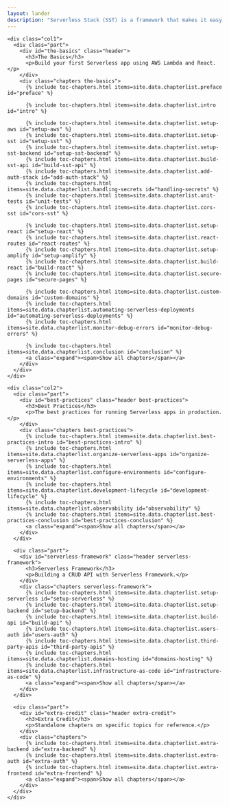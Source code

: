 ```yaml
---
layout: lander
description: "Serverless Stack (SST) is a framework that makes it easy to build serverless applications. Check out our examples to get started. Or follow our step-by-step tutorials for creating full-stack apps with serverless and React.js on AWS. Build a serverless REST API with our Serverless tutorial and connect it to a React single-page application with our React.js tutorial."
---
```


<div id="table-of-contents" class="table-of-contents">

  <div class="wrapper">

    <div class="col1">
      <div class="part">
        <div id="the-basics" class="header">
          <h3>The Basics</h3>
          <p>Build your first Serverless app using AWS Lambda and React.</p>
        </div>
        <div class="chapters the-basics">
          {% include toc-chapters.html items=site.data.chapterlist.preface id="preface" %}

          {% include toc-chapters.html items=site.data.chapterlist.intro id="intro" %}

          {% include toc-chapters.html items=site.data.chapterlist.setup-aws id="setup-aws" %}
          {% include toc-chapters.html items=site.data.chapterlist.setup-sst id="setup-sst" %}
          {% include toc-chapters.html items=site.data.chapterlist.setup-sst-backend id="setup-sst-backend" %}
          {% include toc-chapters.html items=site.data.chapterlist.build-sst-api id="build-sst-api" %}
          {% include toc-chapters.html items=site.data.chapterlist.add-auth-stack id="add-auth-stack" %}
          {% include toc-chapters.html items=site.data.chapterlist.handling-secrets id="handling-secrets" %}
          {% include toc-chapters.html items=site.data.chapterlist.unit-tests id="unit-tests" %}
          {% include toc-chapters.html items=site.data.chapterlist.cors-sst id="cors-sst" %}

          {% include toc-chapters.html items=site.data.chapterlist.setup-react id="setup-react" %}
          {% include toc-chapters.html items=site.data.chapterlist.react-routes id="react-routes" %}
          {% include toc-chapters.html items=site.data.chapterlist.setup-amplify id="setup-amplify" %}
          {% include toc-chapters.html items=site.data.chapterlist.build-react id="build-react" %}
          {% include toc-chapters.html items=site.data.chapterlist.secure-pages id="secure-pages" %}

          {% include toc-chapters.html items=site.data.chapterlist.custom-domains id="custom-domains" %}
          {% include toc-chapters.html items=site.data.chapterlist.automating-serverless-deployments id="automating-serverless-deployments" %}
          {% include toc-chapters.html items=site.data.chapterlist.monitor-debug-errors id="monitor-debug-errors" %}

          {% include toc-chapters.html items=site.data.chapterlist.conclusion id="conclusion" %}
          <a class="expand"><span>Show all chapters</span></a>
        </div>
      </div>
    </div>

    <div class="col2">
      <div class="part">
        <div id="best-practices" class="header best-practices">
          <h3>Best Practices</h3>
          <p>The best practices for running Serverless apps in production.</p>
        </div>
        <div class="chapters best-practices">
          {% include toc-chapters.html items=site.data.chapterlist.best-practices-intro id="best-practices-intro" %}
          {% include toc-chapters.html items=site.data.chapterlist.organize-serverless-apps id="organize-serverless-apps" %}
          {% include toc-chapters.html items=site.data.chapterlist.configure-environments id="configure-environments" %}
          {% include toc-chapters.html items=site.data.chapterlist.development-lifecycle id="development-lifecycle" %}
          {% include toc-chapters.html items=site.data.chapterlist.observability id="observability" %}
          {% include toc-chapters.html items=site.data.chapterlist.best-practices-conclusion id="best-practices-conclusion" %}
          <a class="expand"><span>Show all chapters</span></a>
        </div>
      </div>

      <div class="part">
        <div id="serverless-framework" class="header serverless-framework">
          <h3>Serverless Framework</h3>
          <p>Building a CRUD API with Serverless Framework.</p>
        </div>
        <div class="chapters serverless-framework">
          {% include toc-chapters.html items=site.data.chapterlist.setup-serverless id="setup-serverless" %}
          {% include toc-chapters.html items=site.data.chapterlist.setup-backend id="setup-backend" %}
          {% include toc-chapters.html items=site.data.chapterlist.build-api id="build-api" %}
          {% include toc-chapters.html items=site.data.chapterlist.users-auth id="users-auth" %}
          {% include toc-chapters.html items=site.data.chapterlist.third-party-apis id="third-party-apis" %}
          {% include toc-chapters.html items=site.data.chapterlist.domains-hosting id="domains-hosting" %}
          {% include toc-chapters.html items=site.data.chapterlist.infrastructure-as-code id="infrastructure-as-code" %}
          <a class="expand"><span>Show all chapters</span></a>
        </div>
      </div>

      <div class="part">
        <div id="extra-credit" class="header extra-credit">
          <h3>Extra Credit</h3>
          <p>Standalone chapters on specific topics for reference.</p>
        </div>
        <div class="chapters">
          {% include toc-chapters.html items=site.data.chapterlist.extra-backend id="extra-backend" %}
          {% include toc-chapters.html items=site.data.chapterlist.extra-auth id="extra-auth" %}
          {% include toc-chapters.html items=site.data.chapterlist.extra-frontend id="extra-frontend" %}
          <a class="expand"><span>Show all chapters</span></a>
        </div>
      </div>
    </div>
  </div>

</div>
